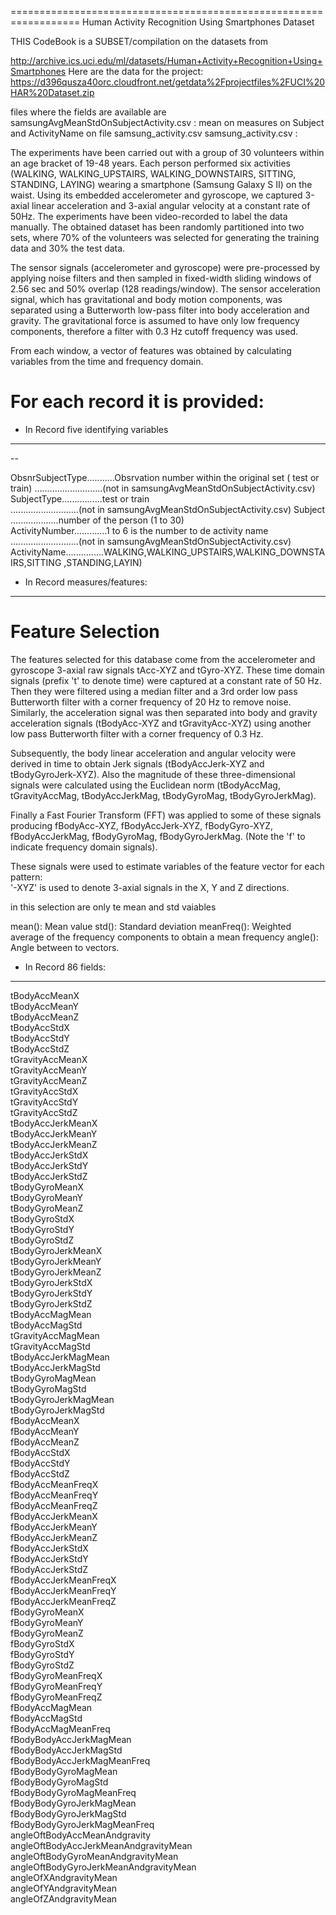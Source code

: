 ==================================================================
Human Activity Recognition Using Smartphones Dataset

THIS CodeBook is a SUBSET/compilation  on the  datasets from

http://archive.ics.uci.edu/ml/datasets/Human+Activity+Recognition+Using+Smartphones 
Here are the data for the project: 
https://d396qusza40orc.cloudfront.net/getdata%2Fprojectfiles%2FUCI%20HAR%20Dataset.zip 

files where the fields are available are
 samsungAvgMeanStdOnSubjectActivity.csv  	:   mean on measures on Subject and ActivityName on file samsung_activity.csv
 samsung_activity.csv 						:	

The experiments have been carried out with a group of 30 volunteers within an age bracket of 19-48 years. 
Each person performed six activities (WALKING, WALKING_UPSTAIRS, WALKING_DOWNSTAIRS, SITTING, STANDING, LAYING) 
wearing a smartphone (Samsung Galaxy S II) on the waist. Using its embedded accelerometer and gyroscope, 
we captured 3-axial linear acceleration and 3-axial angular velocity at a constant rate of 50Hz. 
The experiments have been video-recorded to label the data manually. 
The obtained dataset has been randomly partitioned into two sets, 
where 70% of the volunteers was selected for generating the training data and 30% the test data. 

The sensor signals (accelerometer and gyroscope) were pre-processed by applying noise filters and 
then sampled in fixed-width sliding windows of 2.56 sec and 50% overlap (128 readings/window). 
The sensor acceleration signal, which has gravitational and body motion components, 
was separated using a Butterworth low-pass filter into body acceleration and gravity. 
The gravitational force is assumed to have only low frequency components, 
therefore a filter with 0.3 Hz cutoff frequency was used. 

From each window, a vector of features was obtained by calculating variables from the time and frequency domain. 

For each record it is provided:
======================================


- In Record five identifying variables
----------------------------------------
-- 

ObsnrSubjectType...........Obsrvation number within the original set ( test or train)
...........................(not in samsungAvgMeanStdOnSubjectActivity.csv)							
SubjectType................test or  train  
...........................(not in samsungAvgMeanStdOnSubjectActivity.csv)
Subject	...................number of the person  (1 to 30)								
ActivityNumber.............1 to 6 is the number to de activity name 
...........................(not in samsungAvgMeanStdOnSubjectActivity.csv)
ActivityName...............WALKING,WALKING_UPSTAIRS,WALKING_DOWNSTAIRS,SITTING ,STANDING,LAYIN)	

-  In Record  measures/features:
--------------------------------
Feature Selection 
=================

The features selected for this database come from the accelerometer and gyroscope 3-axial raw signals tAcc-XYZ and tGyro-XYZ. 
These time domain signals (prefix 't' to denote time) were captured at a constant rate of 50 Hz. 
Then they were filtered using a median filter and a 3rd order low pass Butterworth filter with a corner frequency of 20 Hz to remove noise. 
Similarly, the acceleration signal was then separated into body and gravity acceleration signals (tBodyAcc-XYZ and tGravityAcc-XYZ) 
using another low pass Butterworth filter with a corner frequency of 0.3 Hz. 

Subsequently, the body linear acceleration and angular velocity were derived in time to obtain Jerk signals 
(tBodyAccJerk-XYZ and tBodyGyroJerk-XYZ). 
Also the magnitude of these three-dimensional signals were calculated 
using the Euclidean norm (tBodyAccMag, tGravityAccMag, tBodyAccJerkMag, tBodyGyroMag, tBodyGyroJerkMag). 

Finally a Fast Fourier Transform (FFT) was applied to some of these signals producing
 fBodyAcc-XYZ, fBodyAccJerk-XYZ, fBodyGyro-XYZ, fBodyAccJerkMag, fBodyGyroMag, fBodyGyroJerkMag. 
 (Note the 'f' to indicate frequency domain signals). 

These signals were used to estimate variables of the feature vector for each pattern:  
'-XYZ' is used to denote 3-axial signals in the X, Y and Z directions.

 in this selection are only te mean and std vaiables

 

mean(): Mean value
std(): Standard deviation
meanFreq(): Weighted average of the frequency components to obtain a mean frequency
angle(): Angle between to vectors.


-  In Record 86 fields:
------------------------
							
tBodyAccMeanX											
tBodyAccMeanY											
tBodyAccMeanZ											
tBodyAccStdX											
tBodyAccStdY											
tBodyAccStdZ											
tGravityAccMeanX											
tGravityAccMeanY											
tGravityAccMeanZ											
tGravityAccStdX											
tGravityAccStdY											
tGravityAccStdZ											
tBodyAccJerkMeanX											
tBodyAccJerkMeanY											
tBodyAccJerkMeanZ											
tBodyAccJerkStdX											
tBodyAccJerkStdY											
tBodyAccJerkStdZ											
tBodyGyroMeanX											
tBodyGyroMeanY											
tBodyGyroMeanZ											
tBodyGyroStdX											
tBodyGyroStdY											
tBodyGyroStdZ											
tBodyGyroJerkMeanX											
tBodyGyroJerkMeanY											
tBodyGyroJerkMeanZ											
tBodyGyroJerkStdX											
tBodyGyroJerkStdY											
tBodyGyroJerkStdZ											
tBodyAccMagMean											
tBodyAccMagStd											
tGravityAccMagMean											
tGravityAccMagStd											
tBodyAccJerkMagMean											
tBodyAccJerkMagStd											
tBodyGyroMagMean											
tBodyGyroMagStd											
tBodyGyroJerkMagMean											
tBodyGyroJerkMagStd											
fBodyAccMeanX											
fBodyAccMeanY											
fBodyAccMeanZ											
fBodyAccStdX											
fBodyAccStdY											
fBodyAccStdZ											
fBodyAccMeanFreqX											
fBodyAccMeanFreqY											
fBodyAccMeanFreqZ											
fBodyAccJerkMeanX											
fBodyAccJerkMeanY											
fBodyAccJerkMeanZ											
fBodyAccJerkStdX											
fBodyAccJerkStdY											
fBodyAccJerkStdZ											
fBodyAccJerkMeanFreqX											
fBodyAccJerkMeanFreqY											
fBodyAccJerkMeanFreqZ											
fBodyGyroMeanX											
fBodyGyroMeanY											
fBodyGyroMeanZ											
fBodyGyroStdX											
fBodyGyroStdY											
fBodyGyroStdZ											
fBodyGyroMeanFreqX											
fBodyGyroMeanFreqY											
fBodyGyroMeanFreqZ											
fBodyAccMagMean											
fBodyAccMagStd											
fBodyAccMagMeanFreq											
fBodyBodyAccJerkMagMean											
fBodyBodyAccJerkMagStd											
fBodyBodyAccJerkMagMeanFreq											
fBodyBodyGyroMagMean											
fBodyBodyGyroMagStd											
fBodyBodyGyroMagMeanFreq											
fBodyBodyGyroJerkMagMean											
fBodyBodyGyroJerkMagStd											
fBodyBodyGyroJerkMagMeanFreq											
angleOftBodyAccMeanAndgravity											
angleOftBodyAccJerkMeanAndgravityMean											
angleOftBodyGyroMeanAndgravityMean											
angleOftBodyGyroJerkMeanAndgravityMean											
angleOfXAndgravityMean											
angleOfYAndgravityMean											
angleOfZAndgravityMean											
